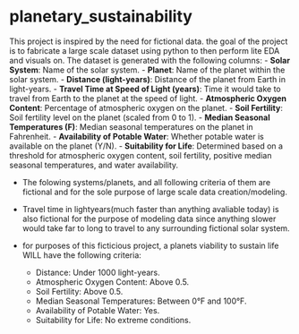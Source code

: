 # planetary_sustainability
This project is inspired by the need for fictional data.
the goal of the project is to fabricate a large scale dataset using python to then perform lite EDA and visuals on.
The dataset is generated with the following columns:
    - **Solar System**: Name of the solar system.
    - **Planet**: Name of the planet within the solar system.
    - **Distance (light-years)**: Distance of the planet from Earth in light-years.
    - **Travel Time at Speed of Light (years)**: Time it would take to travel from Earth to the planet at the speed of light.
    - **Atmospheric Oxygen Content**: Percentage of atmospheric oxygen on the planet.
    - **Soil Fertility**: Soil fertility level on the planet (scaled from 0 to 1).
    - **Median Seasonal Temperatures (F)**: Median seasonal temperatures on the planet in Fahrenheit.
    - **Availability of Potable Water**: Whether potable water is available on the planet (Y/N).
    - **Suitability for Life**: Determined based on a threshold for atmospheric oxygen content, soil fertility, positive median seasonal temperatures, and water availability.


- The folowing systems/planets, and all following criteria of them are fictional and for the sole purpose of large scale data creation/modeling.
- Travel time in lightyears(much faster than anything avaliable today) is also fictional for the purpose of modeling data since anything slower would take far to long to travel to any surrounding fictional solar system.

- for purposes of this ficticious project, a planets viability to sustain life WILL have the following criteria:
    - Distance: Under 1000 light-years.
    - Atmospheric Oxygen Content: Above 0.5.
    - Soil Fertility: Above 0.5.
    - Median Seasonal Temperatures: Between 0°F and 100°F.
    - Availability of Potable Water: Yes.
    - Suitability for Life: No extreme conditions.
